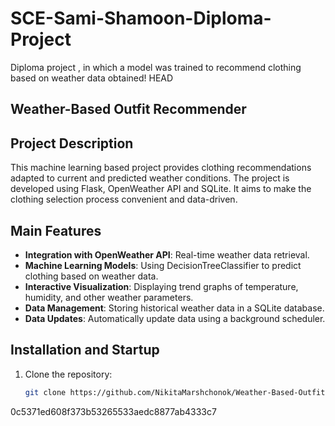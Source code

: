 # SCE-Sami-Shamoon-Diploma-Project
Diploma project , in which a model was trained to recommend clothing based on weather data obtained!
HEAD
## Weather-Based Outfit Recommender

## Project Description

This machine learning based project provides clothing recommendations adapted to current and predicted weather conditions. The project is developed using Flask, OpenWeather API and SQLite. It aims to make the clothing selection process convenient and data-driven.

## Main Features

- **Integration with OpenWeather API**: Real-time weather data retrieval.
- **Machine Learning Models**: Using DecisionTreeClassifier to predict clothing based on weather data.
- **Interactive Visualization**: Displaying trend graphs of temperature, humidity, and other weather parameters.
- **Data Management**: Storing historical weather data in a SQLite database.
- **Data Updates**: Automatically update data using a background scheduler.

## Installation and Startup

1. Clone the repository:
   ```bash
   git clone https://github.com/NikitaMarshchonok/Weather-Based-Outfit-Recommender.git

0c5371ed608f373b53265533aedc8877ab4333c7
